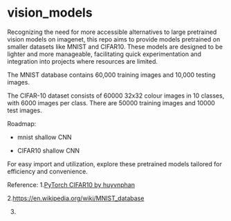# vision_models

Recognizing the need for more accessible alternatives to large pretrained vision models on imagenet, this repo aims to provide models pretrained on smaller datasets like MNIST and CIFAR10. These models are designed to be lighter and more manageable, facilitating quick experimentation and integration into projects where resources are limited.

The MNIST database contains 60,000 training images and 10,000 testing images.

The CIFAR-10 dataset consists of 60000 32x32 colour images in 10 classes, with 6000 images per class. There are 50000 training images and 10000 test images.

Roadmap:
* mnist
  shallow CNN

* CIFAR10
  shallow CNN
  
For easy import and utilization, explore these pretrained models tailored for efficiency and convenience.

Reference:
1.[PyTorch CIFAR10 by huyvnphan](https://github.com/huyvnphan/PyTorch_CIFAR10)

2.https://en.wikipedia.org/wiki/MNIST_database

3.
